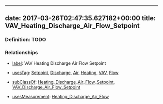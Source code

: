 
---
date: 2017-03-26T02:47:35.627182+00:00
title: VAV_Heating_Discharge_Air_Flow_Setpoint
---
### Definition: TODO

### Relationships

* [label](http://www.w3.org/2000/01/rdf-schema#label): VAV Heating Discharge Air Flow Setpoint

* [usesTag](https://brickschema.org/schema/1.0/BrickFrame#usesTag): [Setpoint](https://brickschema.org/schema/1.0/BrickTag#Setpoint), [Discharge](https://brickschema.org/schema/1.0/BrickTag#Discharge), [Air](https://brickschema.org/schema/1.0/BrickTag#Air), [Heating](https://brickschema.org/schema/1.0/BrickTag#Heating), [VAV](https://brickschema.org/schema/1.0/BrickTag#VAV), [Flow](https://brickschema.org/schema/1.0/BrickTag#Flow)

* [subClassOf](http://www.w3.org/2000/01/rdf-schema#subClassOf): [Heating_Discharge_Air_Flow_Setpoint](https://brickschema.org/schema/1.0/Brick#Heating_Discharge_Air_Flow_Setpoint), [VAV_Discharge_Air_Flow_Setpoint](https://brickschema.org/schema/1.0/Brick#VAV_Discharge_Air_Flow_Setpoint)

* [usesMeasurement](https://brickschema.org/schema/1.0/BrickFrame#usesMeasurement): [Heating_Discharge_Air_Flow](https://brickschema.org/schema/1.0/Brick#Heating_Discharge_Air_Flow)
